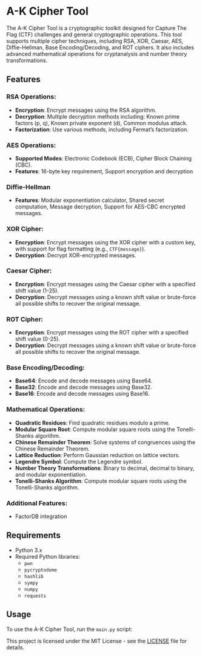 # A-K Cipher Tool

The A-K Cipher Tool is a cryptographic toolkit designed for Capture The Flag (CTF) challenges and general cryptographic operations. This tool supports multiple cipher techniques, including RSA, XOR, Caesar, AES, Diffie-Hellman, Base Encoding/Decoding, and ROT ciphers. It also includes advanced mathematical operations for cryptanalysis and number theory transformations.

## Features

### RSA Operations:
- **Encryption**: Encrypt messages using the RSA algorithm.
- **Decryption**: Multiple decryption methods including: Known prime factors (p, q), Known private exponent (d), Common modulus attack.
- **Factorization**: Use various methods, including Fermat’s factorization.

### AES Operations:
- **Supported Modes**: Electronic Codebook (ECB), Cipher Block Chaining (CBC).
- **Features**: 16-byte key requirement, Support encryption and decryption

### Diffie-Hellman
- **Features**: Modular exponentiation calculator, Shared secret computation, Message decryption, Support for AES-CBC encrypted messages.

### XOR Cipher:
- **Encryption**: Encrypt messages using the XOR cipher with a custom key, with support for flag formatting (e.g., `CTF{message}`).
- **Decryption**: Decrypt XOR-encrypted messages.

### Caesar Cipher:
- **Encryption**: Encrypt messages using the Caesar cipher with a specified shift value (1-25).
- **Decryption**: Decrypt messages using a known shift value or brute-force all possible shifts to recover the original message.

### ROT Cipher:
- **Encryption**: Encrypt messages using the ROT cipher with a specified shift value (0-25).
- **Decryption**: Decrypt messages using a known shift value or brute-force all possible shifts to recover the original message.

### Base Encoding/Decoding:
- **Base64**: Encode and decode messages using Base64.
- **Base32**: Encode and decode messages using Base32.
- **Base16**: Encode and decode messages using Base16.

### Mathematical Operations:
- **Quadratic Residues**: Find quadratic residues modulo a prime.
- **Modular Square Root**: Compute modular square roots using the Tonelli-Shanks algorithm.
- **Chinese Remainder Theorem**: Solve systems of congruences using the Chinese Remainder Theorem.
- **Lattice Reduction**: Perform Gaussian reduction on lattice vectors.
- **Legendre Symbol**: Compute the Legendre symbol.
- **Number Theory Transformations**: Binary to decimal, decimal to binary, and modular exponentiation.
- **Tonelli-Shanks Algorithm**: Compute modular square roots using the Tonelli-Shanks algorithm.

### Additional Features: 
- FactorDB integration

## Requirements

- Python 3.x
- Required Python libraries:
  - `pwn`
  - `pycryptodome`
  - `hashlib`
  - `sympy`
  - `numpy`
  - `requests`

## Usage

To use the A-K Cipher Tool, run the `main.py` script:

This project is licensed under the MIT License - see the [LICENSE](./LICENSE) file for details.